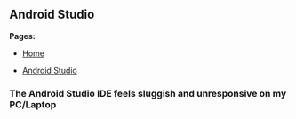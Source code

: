 ## Android Studio
**Pages:**

- [Home](https://kiboot.github.io/MSCRIPT-Troubleshooter/index)

- [Android Studio](https://kiboot.github.io/MSCRIPT-Troubleshooter/android-studio)

### The Android Studio IDE feels sluggish and unresponsive on my PC/Laptop
